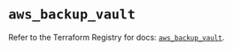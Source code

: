 # `aws_backup_vault`

Refer to the Terraform Registry for docs: [`aws_backup_vault`](https://registry.terraform.io/providers/hashicorp/aws/6.8.0/docs/resources/backup_vault).
